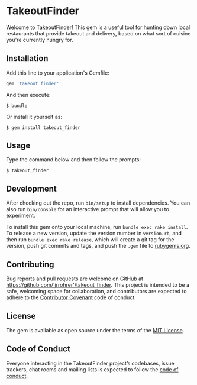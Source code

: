 # TakeoutFinder

Welcome to TakeoutFinder! This gem is a useful tool for hunting down local restaurants that provide takeout and delivery, based on what sort of cuisine you're currently hungry for.

## Installation

Add this line to your application's Gemfile:

```ruby
gem 'takeout_finder'
```

And then execute:

    $ bundle

Or install it yourself as:

    $ gem install takeout_finder

## Usage

Type the command below and then follow the prompts: 

    $ takeout_finder

## Development

After checking out the repo, run `bin/setup` to install dependencies. You can also run `bin/console` for an interactive prompt that will allow you to experiment.

To install this gem onto your local machine, run `bundle exec rake install`. To release a new version, update the version number in `version.rb`, and then run `bundle exec rake release`, which will create a git tag for the version, push git commits and tags, and push the `.gem` file to [rubygems.org](https://rubygems.org).

## Contributing

Bug reports and pull requests are welcome on GitHub at https://github.com/'jrrohrer'/takeout_finder. This project is intended to be a safe, welcoming space for collaboration, and contributors are expected to adhere to the [Contributor Covenant](http://contributor-covenant.org) code of conduct.

## License

The gem is available as open source under the terms of the [MIT License](https://opensource.org/licenses/MIT).

## Code of Conduct

Everyone interacting in the TakeoutFinder project’s codebases, issue trackers, chat rooms and mailing lists is expected to follow the [code of conduct](https://github.com/'jrrohrer'/takeout_finder/blob/master/CODE_OF_CONDUCT.md).
